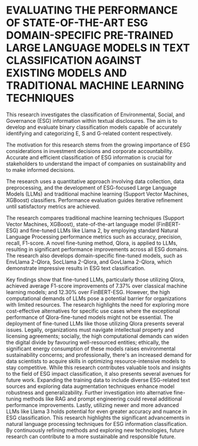 # EVALUATING THE PERFORMANCE OF STATE-OF-THE-ART ESG DOMAIN-SPECIFIC PRE-TRAINED LARGE LANGUAGE MODELS IN TEXT CLASSIFICATION AGAINST EXISTING MODELS AND TRADITIONAL MACHINE LEARNING TECHNIQUES

This research investigates the classification of Environmental, Social, and Governance (ESG) information within textual disclosures. The aim is to develop and evaluate binary classification models capable of accurately identifying and categorizing E, S and G-related content respectively.

The motivation for this research stems from the growing importance of ESG considerations in investment decisions and corporate accountability. Accurate and efficient classification of ESG information is crucial for stakeholders to understand the impact of companies on sustainability and to make informed decisions.

The research uses a quantitative approach involving data collection, data preprocessing, and the development of ESG-focused Large Language Models (LLMs) and traditional machine learning (Support Vector Machines, XGBoost) classifiers. Performance evaluation guides iterative refinement until satisfactory metrics are achieved.

The research compares traditional machine learning techniques (Support Vector Machines, XGBoost), state-of-the-art language model (FinBERT-ESG) and fine-tuned LLMs like Llama 2, by employing standard Natural Language Processing performance metrics such as accuracy, precision, recall, F1-score. A novel fine-tuning method, Qlora, is applied to LLMs, resulting in significant performance improvements across all ESG domains. The research also develops domain-specific fine-tuned models, such as EnvLlama 2-Qlora, SocLlama 2-Qlora, and GovLlama 2-Qlora, which demonstrate impressive results in ESG text classification.

Key findings show that fine-tuned LLMs, particularly those utilizing Qlora, achieved average F1-score improvements of 7.37% over classical machine learning models; and 12.30% over FinBERT-ESG. However, the high computational demands of LLMs pose a potential barrier for organizations with limited resources. The research highlights the need for exploring more cost-effective alternatives for specific use cases where the exceptional performance of Qlora-fine-tuned models might not be essential.
The deployment of fine-tuned LLMs like those utilizing Qlora presents several issues. Legally, organizations must navigate intellectual property and licensing agreements; socially, the high computational demands can widen the digital divide by favouring well-resourced entities; ethically, the significant energy consumption of these models raises environmental sustainability concerns; and professionally, there's an increased demand for data scientists to acquire skills in optimizing resource-intensive models to stay competitive.
While this research contributes valuable tools and insights to the field of ESG impact classification, it also presents several avenues for future work. Expanding the training data to include diverse ESG-related text sources and exploring data augmentation techniques enhance model robustness and generalizability. Further investigation into alternative fine-tuning methods like RAG and prompt engineering could reveal additional performance improvements. Lastly, utilizing newer and more advanced LLMs like Llama 3 holds potential for even greater accuracy and nuance in ESG classification. This research highlights the significant advancements in natural language processing techniques for ESG information classification. By continuously refining methods and exploring new technologies, future research can contribute to a more sustainable and responsible future.
